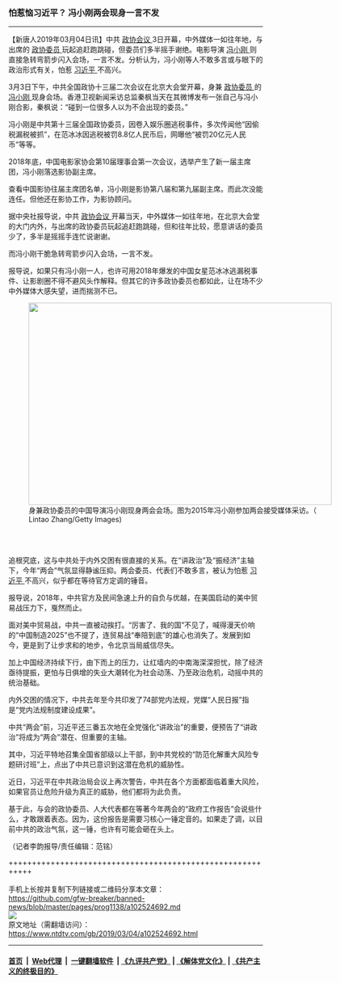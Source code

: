 ### 怕惹恼习近平？ 冯小刚两会现身一言不发
------------------------

<div class="post_content">
 <p>
  【新唐人2019年03月04日讯】中共
  <a href="https://www.ntdtv.com/gb/政协会议.htm">
   政协会议
  </a>
  3日开幕，中外媒体一如往年地，与出席的
  <a href="https://www.ntdtv.com/gb/政协委员.htm">
   政协委员
  </a>
  玩起追赶跑跳碰，但委员们多半摇手谢绝。电影导演
  <a href="https://www.ntdtv.com/gb/冯小刚.htm">
   冯小刚
  </a>
  则直接急转弯箭步闪入会场，一言不发。分析认为，冯小刚等人不敢多言或与眼下的政治形式有关，怕惹
  <a href="https://www.ntdtv.com/gb/习近平.htm">
   习近平
  </a>
  不高兴。
 </p>
 <p>
  3月3日下午，中共全国政协十三届二次会议在北京大会堂开幕，身兼
  <a href="https://www.ntdtv.com/gb/政协委员.htm">
   政协委员
  </a>
  的
  <a href="https://www.ntdtv.com/gb/冯小刚.htm">
   冯小刚
  </a>
  现身会场。香港卫视新闻采访总监秦枫当天在其微博发布一张自己与冯小刚合影，秦枫说：“碰到一位很多人以为不会出现的委员。”
 </p>
 <p>
  冯小刚是中共第十三届全国政协委员，因卷入娱乐圈逃税事件，多次传闻他“因偷税漏税被抓”，在范冰冰因逃税被罚8.8亿人民币后，网曝他“被罚20亿元人民币”等等。
 </p>
 <p>
  2018年底，中国电影家协会第10届理事会第一次会议，选举产生了新一届主席团，冯小刚落选影协副主席。
 </p>
 <p>
  查看中国影协往届主席团名单，冯小刚是影协第八届和第九届副主席。而此次没能连任。但他还在影协工作，为影协顾问。
 </p>
 <p>
  据中央社报导说，中共
  <a href="https://www.ntdtv.com/gb/政协会议.htm">
   政协会议
  </a>
  开幕当天，中外媒体一如往年地，在北京大会堂的大门内外，与出席的政协委员玩起追赶跑跳碰，但和往年比较，愿意讲话的委员少了，多半是摇摇手连忙说谢谢。
 </p>
 <p>
  而冯小刚干脆急转弯箭步闪入会场，一言不发。
 </p>
 <p>
  报导说，如果只有冯小刚一人，也许可用2018年爆发的中国女星范冰冰逃漏税事件、让影剧圈不得不避风头作解释。但其它的许多政协委员也都如此，让在场不少中外媒体大感失望，进而揣测不已。
 </p>
 <figure class="wp-caption alignnone" id="attachment_102524695" style="width: 600px">
  <a href="https://www.ntdtv.com/assets/uploads/2019/03/GettyImages-465017920.jpg">
   <img alt="" class="size-medium wp-image-102524695" height="400" src="https://www.ntdtv.com/assets/uploads/2019/03/GettyImages-465017920-600x400.jpg" width="600"/>
  </a>
  <br/><figcaption class="wp-caption-text">
   身兼政协委员的中国导演冯小刚现身两会会场。图为2015年冯小刚参加两会接受媒体采访。（ Lintao Zhang/Getty Images)
  </figcaption><br/>
 </figure><br/>
 <p>
  追根究底，这与中共处于内外交困有很直接的关系。在“讲政治”及“振经济”主轴下，今年“两会”气氛显得静谧压抑。两会委员、代表们不敢多言，被认为怕惹
  <a href="https://www.ntdtv.com/gb/习近平.htm">
   习近平
  </a>
  不高兴，似乎都在等待官方定调的锤音。
 </p>
 <p>
  报导说，2018年，中共官方及民间急速上升的自负与优越，在美国启动的美中贸易战压力下，戛然而止。
 </p>
 <p>
  面对美中贸易战，中共一直被动挨打。“厉害了、我的国”不见了，喊得漫天价响的“中国制造2025”也不提了，连贸易战“奉陪到底”的雄心也消失了。发展到如今，更是到了让步求和的地步，令北京当局威信尽失。
 </p>
 <p>
  加上中国经济持续下行，由下而上的压力，让红墙内的中南海深深担忧，除了经济亟待提振，更怕与日俱增的失业大潮转化为社会动荡、乃至政治危机，动摇中共的统治基础。
 </p>
 <p>
  内外交困的情况下，中共去年至今共印发了74部党内法规，党媒“人民日报”指是“党内法规制度建设成果”。
 </p>
 <p>
  中共“两会”前，习近平还三番五次地在全党强化“讲政治”的重要，便预告了“讲政治”将成为“两会”潜在、但重要的主轴。
 </p>
 <p>
  其中，习近平特地召集全国省部级以上干部，到中共党校的“防范化解重大风险专题研讨班”上，点出了中共已意识到这潜在危机的威胁性。
 </p>
 <p>
  近日，习近平在中共政治局会议上再次警告，中共在各个方面都面临着重大风险，如果官员让危险升级为真正的威胁，他们都将为此负责。
 </p>
 <p>
  基于此，与会的政协委员、人大代表都在等著今年两会的“政府工作报告”会说些什么，才敢跟着表态。因为，这份报告是需要习核心一锤定音的。如果走了调，以目前中共的政治气氛，这一锤，也许有可能会砸在头上。
 </p>
 <p>
  （记者李韵报导/责任编辑：范铭）
 </p>
 <div class="single_ad">
 </div>
</div>

+++++++++++++++++++++++++++++++++++++++++++++++++++++++++++<br/><br/>
手机上长按并复制下列链接或二维码分享本文章：<br/>
https://github.com/gfw-breaker/banned-news/blob/master/pages/prog1138/a102524692.md <br/>
<a href='https://github.com/gfw-breaker/banned-news/blob/master/pages/prog1138/a102524692.md'><img src='https://github.com/gfw-breaker/banned-news/blob/master/pages/prog1138/a102524692.md.png'/></a> <br/>
原文地址（需翻墙访问）：https://www.ntdtv.com/gb/2019/03/04/a102524692.html


------------------------
#### [首页](https://github.com/gfw-breaker/banned-news/blob/master/README.md) &nbsp;|&nbsp; [Web代理](https://github.com/labour-camp/helloworld) &nbsp;|&nbsp; [一键翻墙软件](https://github.com/gfw-breaker/nogfw/blob/master/README.md) &nbsp;| [《九评共产党》](https://github.com/gfw-breaker/9ping.md/blob/master/README.md#九评之一评共产党是什么) | [《解体党文化》](https://github.com/gfw-breaker/jtdwh.md/blob/master/README.md) | [《共产主义的终极目的》](https://github.com/gfw-breaker/gczydzjmd.md/blob/master/README.md)

